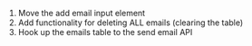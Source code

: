 1. Move the add email input element
2. Add functionality for deleting ALL emails (clearing the table)
3. Hook up the emails table to the send email API
